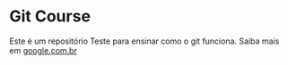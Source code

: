 # Git Course

Este é um repositório Teste para ensinar como o git funciona.
Saiba mais em [google.com.br](https://www.google.com.br)